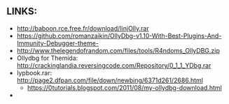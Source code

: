 
## LINKS:
* http://baboon.rce.free.fr/download/IinjOlly.rar
* https://github.com/romanzaikin/OllyDbg-v1.10-With-Best-Plugins-And-Immunity-Debugger-theme-
* http://www.thelegendofrandom.com/files/tools/R4ndoms_OllyDBG.zip
* Ollydbg for Themida: http://crackinglandia.reversingcode.com/Repository/0_1_1_YDbg.rar
* lypbook.rar: http://page2.dfpan.com/file/down/newbing/6371d261/2686.html
  * https://0tutorials.blogspot.com/2011/08/my-ollydbg-download.html
* 
